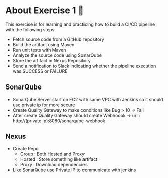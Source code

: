 # About Exercise 1 🚀
This exercise is for learning and practicing how to build a CI/CD pipeline with the following steps:
- Fetch source code from a GitHub repository
- Build the artifact using Maven
- Run unit tests with Maven
- Analyze the source code using SonarQube
- Store the artifact in Nexus Repository
- Send a notification to Slack indicating whether the pipeline execution was SUCCESS or FAILURE

## SonarQube
- SonarQube Server start on EC2 with same VPC with Jenkins so it should use private ip for more secure
- Create Quality Gateway to make conditions like Bug > 10 -> Fail
- After create Quality Gateway should create Webhoook -> url : http://(private ip):8080/sonarqube-webhook

## Nexus
- Create Repo
  - Group : Both Hosted and Proxy
  - Hosted : Store something like artifact
  - Proxy : Download dependencies
- Like SonarQube use Private IP to communicate with jenkins
